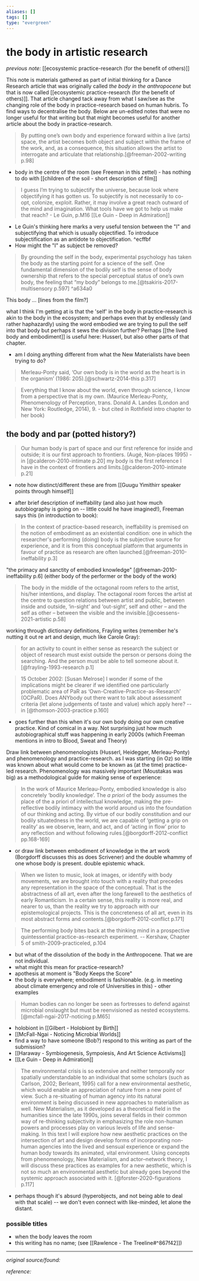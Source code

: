 ```yaml
---
aliases: []
tags: []
type: "evergreen"
---
```


# the body in artistic research

_previous note:_ [[ecosystemic practice-research (for the benefit of others)]]

This note is materials gathered as part of initial thinking for a Dance Research article that was originally called _the body in the anthropocene_ but that is now called [[ecosystemic practice-research (for the benefit of others)]]. That article changed tack away from what I saw/see as the changing role of the body in practice-research based on human hubris. To find ways to decentralise the body. Below are un-edited notes that were no longer useful for that writing but that might becomes useful for another article about the body in practice-research. 

> By putting one’s own body and experience forward within a live (arts) space, the artist becomes both object and subject within the frame of the work, and, as a consequence, this situation allows the artist to interrogate and articulate that relationship.[@freeman-2002-writing p.98]

- body in the centre of the room (see Freeman in this zettel) - has nothing to do with [[children of the soil - short description of film]]

> I guess I’m trying to subjectify the universe, because look where objectifying it has gotten us. To subjectify is not necessarily to co-opt, colonize, exploit. Rather, it may involve a great reach outward of the mind and imagination.
> What tools have we got to help us make that reach? - Le Guin, p.M16 [[Le Guin - Deep in Admiration]]

- Le Guin's thinking here marks a very useful tension between the "I" and subjectifying that which is usually objectified. To introduce subjectification as an antidote to objectification. ^ecffbf
- How might the "I" as subject be removed?

> By grounding the self in the body, experimental psychology has taken the body as the starting point for a science of the self. One fundamental dimension of the bodily self is the sense of body ownership that refers to the special perceptual status of one’s own body, the feeling that “my body” belongs to me.[@tsakiris-2017-multisensory p.597] ^a634a0

This body ... [lines from the film?]

what I think I'm getting at is that the 'self' in the body in practice-research is akin to the body in the ecosystem; and perhaps even that by endlessly (and rather haphazardly) using the word embodied we are trying to pull the self into that body but perhaps it sews the division further? Perhaps [[the lived body and embodiment]] is useful here: Husserl, but also other parts of that chapter.  
- am I doing anything different from what the New Materialists have been trying to do? 

> Merleau-Ponty said, ‘Our own body is in the world as the heart is in the organism’ (1986: 205).[@schwartz-2014-this p.317]

> Everything that I know about the world, even through science, I know from a perspective that is my own. (Maurice Merleau-Ponty, Phenomenology of Perception, trans. Donald A. Landes (London and New York: Routledge, 2014), 9.  - but cited in Rothfield intro chapter to her book)

## the body and par (potted history?)

> Our human body is part of space and our first reference for inside and outside; it is our first approach to frontiers. (Augé, Non-places 1995) - in [@calderon-2010-intimate p.20]
> my body is the first reference I have in the context of frontiers and limits.[@calderon-2010-intimate p.21]

- note how distinct/different these are from [[Guugu Yimithirr speaker points through himself]]

- after brief description of ineffability (and also just how much autobiography is going on -- little could he have imagined!), Freeman says this (in introduction to book):
> In the context of practice-based research, ineffability is premised on the notion of embodiment as an existential condition: one in which the researcher's performing (doing) body is the subjective source for experience, and it is from this conceptual platform that arguments in favour of practice as research are often launched.[@freeman-2010-ineffability p.3]

"the primacy and sanctity of embodied knowledge" [@freeman-2010-ineffability p.6] (either body of the performer or the body of the work)

> The body in the middle of the octagonal room refers to the artist, his/her intentions, and display. The octagonal room forces the artist at the centre to question relations between artist and public, between inside and outside, ‘in-sight’ and ‘out-sight’, self and other – and the self as other – between the visible and the invisible.[@coessens-2021-artistic p.58]

working through dictionary definitions, Frayling writes (remember he's nutting it out re art and design, much like Carole Gray): 
> for an activity to count in either sense as research the subject or object of research must exist outside the person or persons doing the searching. And the person must be able to tell someone about it.[@frayling-1993-research p.1]

> 15 October 2002: [Susan Melrose] I wonder if some of the implications might be clearer if we identified one particularly problematic area of PaR as ‘Own-Creative-Practice-as-Research’ (OCPaR). Does ANYbody out there want to talk about assessment criteria (let alone judgements of taste and value) which apply here? -- in [@thomson-2003-practice p.160]
- goes further than this when it's our own body doing our own creative practice. Kind of comical in a way. Not surprising just how much autobiographical stuff was happening in early 2000s (which Freeman mentions in intro to Blood, Sweat and Theory)

Draw link between phenomenologists (Husserl, Heidegger, Merleau-Ponty) and phenomenology and practice-research. as I was starting (in Oz) so little was known about what would come to be known as (at the time) practice-led research. Phenomenology was massively important (Moustakas was big) as a methodological guide for making sense of experience:

> In the work of Maurice Merleau-Ponty, embodied knowledge is also concretely ‘bodily knowledge’. The _a priori_ of the body assumes the place of the a priori of intellectual knowledge, making the pre-reflective bodily intimacy with the world around us into the foundation of our thinking and acting. By virtue of our bodily constitution and our bodily situatedness in the world, we are capable of ‘getting a grip on reality’ as we observe, learn, and act, and of ‘acting in flow’ prior to any reflection and without following rules.[@borgdorff-2012-conflict pp.168-169]

- or draw link between embodiment of knowledge in the art work (Borgdorff discusses this as does Scrivener) and the double whammy of one whose body is present. double epistemic whack.

> When we listen to music, look at images, or identify with body movements, we are brought into touch with a reality that precedes any representation in the space of the conceptual. That is the abstractness of all art, even after the long farewell to the aesthetics of early Romanticism. In a certain sense, this reality is more real, and nearer to us, than the reality we try to approach with our epistemological projects. This is the concreteness of all art, even in its most abstract forms and contents.[@borgdorff-2012-conflict p.171]


> The performing body bites back at the thinking mind in a prospective quintessential practice-as-research experiment. -- Kershaw, Chapter 5 of smith-2009-practiceled, p.104

- but what of the dissolution of the body in the Anthropocene. That we are not individual. 
- what might this mean for practice-research? 
- apothesis at moment is "Body Keeps the Score"
- the body is everywhere; embodiment is fashionable. (e.g. in meeting about climate emergency and role of Universities in this) - other examples

> Human bodies can no longer be seen as fortresses to defend against microbial onslaught but must be reenvisioned as nested ecosystems.[@mcfall-ngai-2017-noticing p.M65]

- holobiont in [[Gilbert - Holobiont by Birth]]
- [[McFall-Ngai - Noticing Microbial Worlds]]
- find a way to have someone (Bob?) respond to this writing as part of the submission? 
- [[Haraway - Symbiogenesis, Sympoiesis, And Art Science Activisms]]
- [[Le Guin - Deep in Admiration]]

> The environmental crisis is so extensive and neither temporally nor spatially understandable to an individual that some scholars (such as Carlson, 2002; Berleant, 1995) call for a new environmental aesthetic, which would enable an appreciation of nature from a new point of view. Such a re-situating of human agency into its natural environment is being discussed in new approaches to materialism as well. New Materialism, as it developed as a theoretical field in the humanities since the late 1990s, joins several fields in their common way of re-thinking subjectivity in emphasizing the role non-human powers and processes play on various levels of life and sense-making. In this text I will explore how new aesthetic practices on the intersection of art and design develop forms of incorporating non-human agencies into the lived and sensual experience or expand the human body towards its animated, vital environment. Using concepts from phenomenology, New Materialism, and actor–network theory, I will discuss these practices as examples for a new aesthetic, which is not so much an environmental aesthetic but already goes beyond the systemic approach associated with it. [@forster-2020-figurations p.117]

- perhaps though it's absurd (hyperobjects, and not being able to deal with that scale) -- we don't even connect with like-minded, let alone the distant. 


### possible titles

- when the body leaves the room
- this writing has no name; (see [[Rawlence - The Treeline#^867f42]])

---

_original source/found:_ 

_reference:_ 



